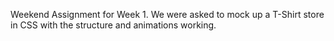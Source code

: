 Weekend Assignment for Week 1. We were asked to mock up a T-Shirt store in CSS with the structure and animations working.
